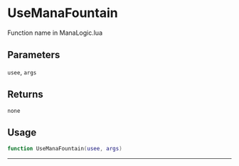 # UseManaFountain
Function name in ManaLogic.lua
## Parameters
`usee`, `args`
## Returns
`none`
## Usage
```lua
function UseManaFountain(usee, args)
```
---
